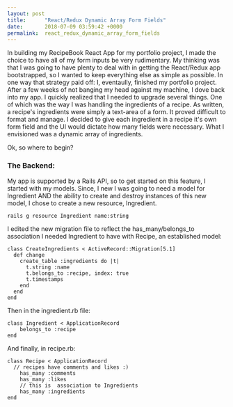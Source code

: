 ```yaml
---
layout: post
title:      "React/Redux Dynamic Array Form Fields"
date:       2018-07-09 03:59:42 +0000
permalink:  react_redux_dynamic_array_form_fields
---
```



In building my RecipeBook React App for my portfolio project, I made the choice to have all of my form inputs be very rudimentary.  My thinking was that I was going to have plenty to deal with in getting the React/Redux app bootstrapped, so I wanted to keep everything else as simple as possible.  In one way that strategy paid off: I, eventaully, finished my portfolio project.  After a few weeks of not banging my head against my machine, I dove back into my app.  I quickly realized that I needed to upgrade several things.  One of which was the way I was handling the ingredients of a recipe.  As written, a recipe's ingredients were simply a text-area of a form.  It proved difficult to format and manage.  I decided to give each ingredient in a recipe it's own form field and the UI would dictate how many fields were necessary.  What I envisioned was a dynamic array of ingredients.

Ok, so where to begin?

### The Backend:

My app is supported by a Rails API, so to get started on this feature, I started with my models.  Since, I new I was going to need a model for Ingredient AND the ability to create and destroy instances of this new model, I chose to create a new resource, Ingredient.

```
rails g resource Ingredient name:string 
```

I edited the new migration file to reflect the has_many/belongs_to association I needed Ingredient to have with Recipe, an established model:

```
class CreateIngredients < ActiveRecord::Migration[5.1]
  def change
    create_table :ingredients do |t|
      t.string :name
      t.belongs_to :recipe, index: true
      t.timestamps
    end
  end
end
```
Then in the ingredient.rb file:

```
class Ingredient < ApplicationRecord
	belongs_to :recipe
end
```
And finally, in recipe.rb:

```
class Recipe < ApplicationRecord
  // recipes have comments and likes :)
	has_many :comments
	has_many :likes
	// this is  association to Ingredients
	has_many :ingredients
end

```
